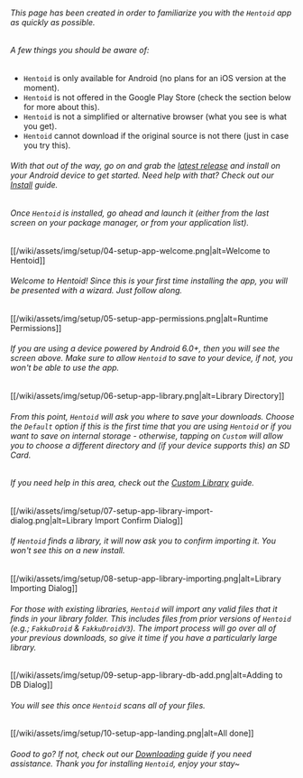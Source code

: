 ###### This page has been created in order to familiarize you with the `Hentoid` app as quickly as possible.

###### A few things you should be aware of:
* `Hentoid` is only available for Android (no plans for an iOS version at the moment).
* `Hentoid` is not offered in the Google Play Store (check the section below for more about this).
* `Hentoid` is not a simplified or alternative browser (what you see is what you get).
* `Hentoid` cannot download if the original source is not there (just in case you try this).

###### With that out of the way, go on and grab the [latest release](../releases/latest) and install on your Android device to get started. Need help with that? Check out our [Install](https://github.com/AVnetWS/Hentoid/wiki/Install) guide.

###### Once `Hentoid` is installed, go ahead and launch it (either from the last screen on your package manager, or from your application list).

[[/wiki/assets/img/setup/04-setup-app-welcome.png|alt=Welcome to Hentoid]]

###### Welcome to Hentoid! Since this is your first time installing the app, you will be presented with a wizard. Just follow along.

[[/wiki/assets/img/setup/05-setup-app-permissions.png|alt=Runtime Permissions]]

###### If you are using a device powered by Android 6.0+, then you will see the screen above. Make sure to allow `Hentoid` to save to your device, if not, you won't be able to use the app.

[[/wiki/assets/img/setup/06-setup-app-library.png|alt=Library Directory]]

###### From this point, `Hentoid` will ask you where to save your downloads. Choose the `Default` option if this is the first time that you are using `Hentoid` or if you want to save on internal storage - otherwise, tapping on `Custom` will allow you to choose a different directory and (if your device supports this) an SD Card.
###### If you need help in this area, check out the [Custom Library](https://github.com/AVnetWS/Hentoid/wiki/Custom-Library) guide.

[[/wiki/assets/img/setup/07-setup-app-library-import-dialog.png|alt=Library Import Confirm Dialog]]

###### If `Hentoid` finds a library, it will now ask you to confirm importing it. You won't see this on a new install.

[[/wiki/assets/img/setup/08-setup-app-library-importing.png|alt=Library Importing Dialog]]

###### For those with existing libraries, `Hentoid` will import any valid files that it finds in your library folder. This includes files from prior versions of `Hentoid` (e.g.; `FakkuDroid` & `FakkuDroidV3`). The import process will go over all of your previous downloads, so give it time if you have a particularly large library.

[[/wiki/assets/img/setup/09-setup-app-library-db-add.png|alt=Adding to DB Dialog]]

###### You will see this once `Hentoid` scans all of your files.

[[/wiki/assets/img/setup/10-setup-app-landing.png|alt=All done]]

###### Good to go? If not, check out our [Downloading](https://github.com/AVnetWS/Hentoid/wiki/Downloading) guide if you need assistance. Thank you for installing `Hentoid`, enjoy your stay~